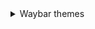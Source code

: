 <details>
   <summary> Waybar themes </summary>
   <details>
      <summary> - **Monochrome** </summary>          
 ![image](https://raw.githubusercontent.com/gkmax132/hyprland_dotfiles/refs/heads/main/images/waybar/monochrome.png)
   </details>
</details>
